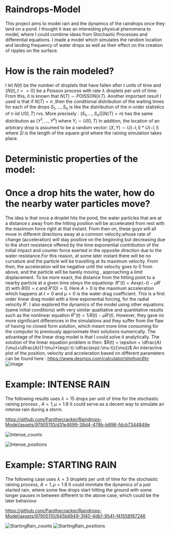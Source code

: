 # Raindrops-Model
This project aims to model rain and the dynamics of the raindrops once they land on a pond. I thought it was an interesting physical phenomena to model, where I could combine ideas from Stochastic Processes and differential equations. I made a model which simulates the random location and landing frequency of water drops as well as their effect on the creation of ripples on the surface.
# How is the rain modeled? 
I let $N(t)$ be the number of droplets that have fallen after $t$ units of time and $`\{N(t),t>=0\}`$ be a Poisson process with rate $\lambda$ droplets per unit of time. 
From this, it is known that $N(T) \sim POISSON(\lambda T)$. 
Another important result I used is that if $N(T) = n$ ,then the conditional distribution of the waiting times for each of the drops $S_1,...,S_n$ is like the distribution of the $n$-order statistics of $n$ iid $U(0,T)$ rvs. More precisely : $(S_1,...,S_n)|(N(T) = n)$ has the same distribution as  $(Y^1,...,Y^n)$ where $Y_i \sim U(0,T)$
In addition, the location of an arbitrary drop is assumed to be a random vector: $(X,Y) \sim U(-l,l)*U(-l,l)$ where $2l$ is the length of the square grid where the raining simulation takes place.
# Deterministic properties of the model:
# Once a drop hits the water, how do the nearby water particles move?
The idea is that once a droplet hits the pond, the water particles that are at a distance $\epsilon$ away from the hitting position will be accelerated from rest with the maximum force right at that instant. From then on, these guys will all move in different directions away at a common velocity,whose rate of change (acceleration) will stay positive on the beginning but decreasing due to the short resistance offered by the time exponential contribution of the initial impact and counter force exerted in the opposite direction due to the water resistance.For this reason, at some later instant there will be no curvature and the particle will be travelling at its maximum velocity. From then, the acceleration will be negative until the velocity goes to 0 from above, and the particle will be barely moving , approaching a limit displacement. To be more exact, the distance from the hitting point to a nearby particle at a given time obeys the equationp:
$R''(t) = Aexp(-t) -\mu R'(t)$ with $R(0) = \epsilon$ and $R'(0) = 0$. Here $A > 0$ is the maximum acceleration which happens at $t = 0$ and $\mu >0$ is the water drag coefficient. This is a first order linear drag model with a time exponential forcing, for the radial velocity $R'$. I also explored the dynamics of the model using other equations (same initial conditions) with very similar qualitative and quantitative results such as the nonlinear equation $R''(t) = 1/R(t) -\mu R'(t)$. However, they gave no more significant differences in the simulations and they suffer from the flaw of having no closed form solution, which meant more time consuming for the computer to previously approximate their solutions numerically. The advantage of the linear drag model is that I could solve it analytically. The solution of the linear equation problem is then:
$R(t) = \epsilon + \dfrac{A}{\mu}+\dfrac{A}{1-\mu}*(exp(-t)-\dfrac{exp(-\mu t)}{\mu})$
An interactive plot of the position, velocity and acceleration based on different parameters can be found here : https://www.desmos.com/calculator/shnfoqc6hr
![image](https://github.com/Panithecracker/Raindrops-Model/assets/97905110/97a8ae25-2ab0-442c-be36-c25ce1b18439)



# Example: INTENSE RAIN 
The following results uses $\lambda = 15$ drops per unit of time for the stochastic raining process , $A =1, \mu = 1.8$
It could serve as a decent way to simulate an intense rain during a storm.

https://github.com/Panithecracker/Raindrops-Model/assets/97905110/d31e4699-38d4-478b-b896-fdcb7344849e

![Intense_counts](https://github.com/Panithecracker/Raindrops-Model/assets/97905110/607e529e-782d-4c48-b8eb-8a414c1fc7f5)

![Intense_positions](https://github.com/Panithecracker/Raindrops-Model/assets/97905110/a8613534-5f44-40d5-8056-d70ffd5b87dc)

# Example: STARTING RAIN
The following case uses $\lambda = 3$ droplets per unit of time for the stochastic raining process, $A = 1, \mu = 1.8$
It could immitate the dynamics of a just started rain, where some few drops start hitting the ground with some longer pauses in between different to the above case, which could be the later behaviour

https://github.com/Panithecracker/Raindrops-Model/assets/97905110/645b6849-3f40-4db1-9541-f41558f87246

![StartingRain_counts](https://github.com/Panithecracker/Raindrops-Model/assets/97905110/802745a6-68be-4016-bcda-bd0ed7c4ac24)
![StartingRain_positions](https://github.com/Panithecracker/Raindrops-Model/assets/97905110/125eb1b1-1ed8-4b8f-b36c-ef16f958e151)






